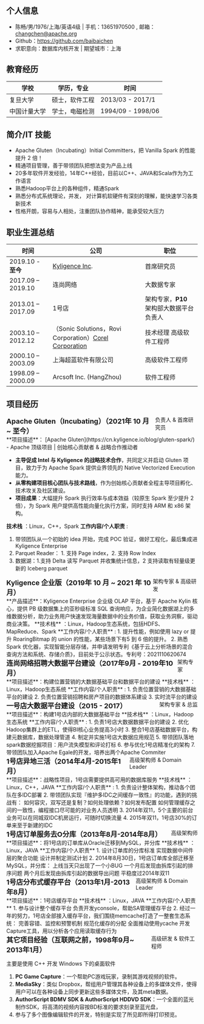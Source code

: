 ## 个人信息

- 陈畅/男/1976/上海/英语4级 | 手机：13651970500 , 邮箱：changchen@apache.org
- Github：https://github.com/baibaichen
- 求职意向：数据库内核开发 | 期望城市：上海

## 教育经历

| 学校         | 学历，专业     | 时间              |
| ------------ | -------------- | ----------------- |
| 复旦大学     | 硕士，软件工程 | 2013/03 - 2017/1  |
| 中国计量大学 | 学士，电磁检测 | 1994/09 - 1998/06 |

## 简介/IT 技能

-   Apache Gluten（Incubating）Initial Committers，把 Vanilla Spark 的性能提升 2 倍！
-   精通项目管理，善于带领团队把想法变为产品上线
-   20多年软件开发经验，14年C++经验，目前以C++、JAVA和Scala作为为工作语言
-   熟悉Hadoop平台上的各种组件，精通Spark
-   熟悉分布式系统理论，并发， 对计算机软硬件有深刻的理解，能快速学习各类新技术
-   性格开朗，容易与人相处，注重团队协作精神，能承受较大压力

## 职业生涯总结

| 时间                | 公司                                                                            | 职位                                     |
|---------------------|---------------------------------------------------------------------------------|------------------------------------------|
| 2019.10 - **至今** | [Kyligence Inc](https://kyligence.io/).                                         | 首席研究员                               |
| 2017.09 – 2019.10 | 连尚网络                                                                        | 大数据专家                               |
| 2013.01 – 2017.09 | 1号店                                                                           | 架构专家，**P10** 架构部大数据平台负责人 |
| 2003.10 – 2012.12   | （Sonic Solutions，Rovi Corporation）[Corel Corporation](http://www.corel.com/) | 技术经理 高级软件工程师                  |
| 2000.10 – 2003.09   | 上海超蓝软件有限公司                                                            | 高级软件工程师                           |
| 1998.09 – 2000.09   | Arcsoft Inc. (HangZhou)                                                         | 软件工程师                               |

<div style="page-break-after: always;"></div>

## 项目经历
<div style="display: flex; justify-content: space-between;">
  <div style="font-size: 18px;"><strong>Apache Gluten（Incubating）（2021年 10 月 ~ 至今）</strong></div>
  <div>负责人 & 首席研究员</div>
</div>
**项目描述**： [Apache Gluten](https://cn.kyligence.io/blog/gluten-spark/) - Apache 顶级项目 | 创始核心贡献者 & 战略合作推动者

  *   **主导促成 Intel 与 Kyligence 的战略技术合作**，共同定义并启动 Gluten 项目，致力于为 Apache Spark 提供业界领先的 Native Vectorized Execution 能力。
  *   **从零构建项目核心团队与技术路线**，作为创始核心贡献者全程主导项目孵化、技术攻关及社区建设。
  *   **项目成果**：大幅提升 Spark 执行效率与成本效益（较原生 Spark 至少提升 2 倍），为 Spark 用户提供高性能向量化执行方案，同时支持 ARM 和 x86 架构。

**技术栈** ：Linux，C++，Spark
**工作内容/个人职责** :

1. 带领团队从一个初始的 idea 开始，完成 POC 验证，做好工程化，最后集成进 Kyligence Enterprise
1. Parquet Reader： 1. 支持 Page index，2. 支持 Row Index
1. 数据湖：1.支持 Delta 读写 Parquet 并收集统计信息，2 支持读取有轻量级更新的 Iceberg parquet

<div style="display: flex; justify-content: space-between;">
  <div style="font-size: 18px;"><strong>Kyligence 企业版（2019年 10 月 ~ 2021 年 10 月）</strong></div>
  <div>架构专家 & 高级研发</div>
</div>
**产品描述**：Kyligence Enterprise 企业级 OLAP 平台，基于 Apache Kylin 核⼼，提供 PB 级数据集上的亚秒级标准 SQL 查询响应，为企业简化数据湖上的多维数据分析，助⼒业务⽤户快速发现海量数据中的业务价值，获取业务洞察，驱动商业决策。 
**技术栈** ：Linux，Hadoop生态系统，包括HDFS、MapReduce、Spark
**工作内容/个人职责** : 
1. 提升性能，例如使用 lazy or 提升 RoaringBitmap 的 union 的性能，某些场景下有5 到 6 倍的提升。
2. 熟悉 Spark 优化器，实现智能分层存储，并申请发明专利《基于云上分析场景的混合查询方法和系统、存储介质》，目前处于公示状态。专利号：2021110620674 

<div style="display: flex; justify-content: space-between;">
  <div style="font-size: 18px;"><strong>连尚网络招聘大数据平台建设（2017年9月 - 2019年10月）</strong></div>
  <div>架构专家</div>
</div>
**项目描述**：构建位置营销的大数据基础平台和数据平台的建设
**技术栈** ：Linux，Hadoop生态系统
**工作内容/个人职责** : 
1. 负责位置营销的大数据基础平台的建设 
2. 负责位置营销招聘和房产项目的数据体系建设 
3. 实时流平台的建设

<div style="display: flex; justify-content: space-between;">
  <div style="font-size: 18px;"><strong>一号店大数据平台建设（2015 - 2017）</strong></div>
  <div>架构专家 & 总监</div>
</div>
**项目描述**：构建1号店内部的大数据基础平台
**技术栈** ：Linux，Hadoop生态系统
**工作内容/个人职责** : 
1. 负责1号店大数据数据平台的建设
2. 优化Hadoop集群上的ETL，使得BI核心业务提高3小时 
3. 整合1号店基础数据平台，构建元数据库，数据处理管道 
4. 制定并实施1号店大数据应用规范 
5. 带领团队落地spark数据挖掘项目：用户流失模型和评论打标 
6. 参与优化1号店精准化的架构 
7. 带领团队加入Apache Egale的开发，培养出两个Apache Commiter 

<div style="display: flex; justify-content: space-between;">
  <div style="font-size: 18px;"><strong>1号店异地三活（2014年4月-2015年1月）</strong></div>
  <div>高级架构师 & Domain Leader</div>
</div>
**项目描述**：战略性项目，1号店需要提供高可用的数据库服务 
**技术栈** ：Linux，C++，JAVA
**工作内容/个人职责** : 
1. 负责设计整体架构，推动各个团队在多IDC部署
2. 带领团队实现『维护多IDC之间缓存一致性』的功能，遇到的挑战有： 如何容灾，双写还是复制？如何处理依赖？如何发布配置 如何管理缓存之间的一致性，编程接口尽可能的对业务人员透明
3. 2014年双11，5个主要的前台业务可以在同城双IDC机房运行，可随时切换流量 
4. 2015年双11，1号店30%的订单来至于新建的IDC

<div style="display: flex; justify-content: space-between;">
  <div style="font-size: 18px;"><strong>1号店订单服务去O分库（2013年8月-2014年8月）</strong></div>
  <div>高级架构师</div>
</div>
**项目描述**：将1号店的订单库从Oracle迁移到MySQL，并分库
**技术栈** ：Linux，JAVA
**工作内容/个人职责**
1. 设计订单库的分库标准 实现数据中间件层的聚合功能 设计并制定测试计划 
2. 2014年8月30日，1号店订单库全部迁移至MySQL，并分库： 上线当天只出现了一个小BUG 一个月后发现由拆库引起的排序问题 两个月后发现由拆库引起的数据导出问题 平稳度过2014年双11

<div style="display: flex; justify-content: space-between;">
  <div style="font-size: 18px;"><strong>1号店分布式缓存平台（2013年1月-2013年8月）</strong></div>
  <div>高级架构师 & Domain Leader</div>
</div>
**项目描述**：1号店缓存平台
**技术栈** ：Linux，JAVA
**工作内容/个人职责**
1. 参与设计整个缓存平台 负责开发yconsole，帮助SA管理缓存平台
2. 经过一年的努力，1号店全部接入缓存平台，我们围绕memcache打造了一整套生态系统： 完善容错、监控和预警机制 规范化缓存的分配 全面推动使用ycache 开发Capture工具，用以分析各个应用读取缓存行为

<div style="display: flex; justify-content: space-between;">
  <div style="font-size: 18px;"><strong>其它项目经验（互联网之前，1998年9月~ 2013年1月）</strong></div>
  <div>高级研发 & 软件工程师</div>
</div>

主要是使用 C++ 开发 Windows 下的桌面软件
1. **PC Game Capture**：一个帮助PC游戏玩家，录制其游戏视频的软件。
2. **MediaSky**：类似 Dropbox，帮组用户管理其各种设备上的多媒体文件，使得用户可以在各种设备上同步更新这些多媒体文件，及其meta数据。
3. **AuthorScript BDMV SDK & AuthorScript HDDVD SDK**：一个全面的蓝光制作SDK，将高清的视频内容按BD标准的要求刻录至蓝光盘，
4. 参与了多个图像编辑软件的开发，特别是实现了所见即所得打印预览。